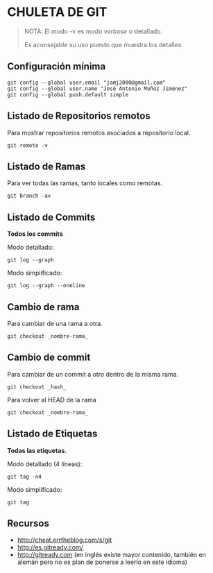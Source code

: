 # CHULETA DE GIT

>NOTA: El modo -v es modo _verbose_ o detallado.
>
>Es aconsejable su uso puesto que muestra los detalles.


## Configuración mínima
```
git config --global user.email "jamj2000@gmail.com"
git config --global user.name "José Antonio Muñoz Jiménez"
git config --global push.default simple
```


## Listado de Repositorios remotos
Para mostrar repositorios remotos asociados a repositorio local.
```
git remote -v
```



## Listado de Ramas
Para ver todas las ramas, tanto locales como remotas.
```
git branch -av
```



## Listado de Commits
**Todos los commits**

Modo detallado:
```
git log --graph 
```

Modo simplificado:
```
git log --graph --oneline
```


## Cambio de rama
Para cambiar de una rama a otra.
```
git checkout _nombre-rama_ 
```


## Cambio de commit
Para cambiar de un commit a otro dentro de la misma rama.
```
git checkout _hash_ 
```

Para volver al HEAD de la rama
```
git checkout _nombre-rama_ 
```


## Listado de Etiquetas
**Todas las etiquetas.**

Modo detallado (4 líneas):
```
git tag -n4 
```
Modo simplificado:
```
git tag 
```


## Recursos
* http://cheat.errtheblog.com/s/git
* http://es.gitready.com/
* http://gitready.com    (en inglés existe mayor contenido, también en alemán pero no es plan de ponerse a leerlo en este idioma)